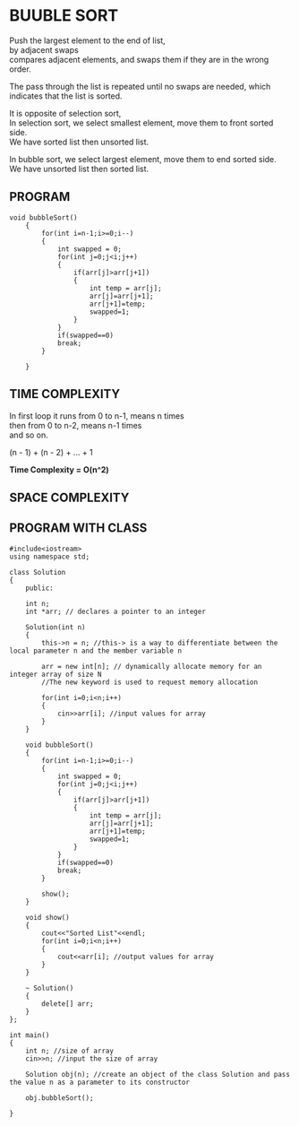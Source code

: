 # BUUBLE SORT
Push the largest element to the end of list, <br>
by adjacent swaps <br>
compares adjacent elements, and swaps them if they are in the wrong order.

The pass through the list is repeated until no swaps are needed, which indicates that the list is sorted.

It is opposite of selection sort, <br>
In selection sort, we select smallest element, move them to front sorted side. <br>
We have sorted list then unsorted list.

In bubble sort, we select largest element, move them to end sorted side. <br>
We have unsorted list then sorted list.

## PROGRAM

```
void bubbleSort()
    {
        for(int i=n-1;i>=0;i--)
        {
            int swapped = 0;
            for(int j=0;j<i;j++)
            {
                if(arr[j]>arr[j+1])
                {
                    int temp = arr[j];
                    arr[j]=arr[j+1];
                    arr[j+1]=temp;
                    swapped=1;
                }
            }
            if(swapped==0)
            break;
        }
        
    }
```

## TIME COMPLEXITY
In first loop it runs from 0 to n-1, means n times <br>
then from 0 to n-2, means n-1 times <br>
and so on. <br>

(n - 1) + (n - 2) + ... + 1

**Time Complexity = O(n^2)**

## SPACE COMPLEXITY

## PROGRAM WITH CLASS

```
#include<iostream>
using namespace std;

class Solution
{
    public:
    
    int n;
    int *arr; // declares a pointer to an integer
    
    Solution(int n)
    {
        this->n = n; //this-> is a way to differentiate between the local parameter n and the member variable n
        
        arr = new int[n]; // dynamically allocate memory for an integer array of size N
        //The new keyword is used to request memory allocation
        
        for(int i=0;i<n;i++)
        {
            cin>>arr[i]; //input values for array
        } 
    }
    
    void bubbleSort()
    {
        for(int i=n-1;i>=0;i--)
        {
            int swapped = 0;
            for(int j=0;j<i;j++)
            {
                if(arr[j]>arr[j+1])
                {
                    int temp = arr[j];
                    arr[j]=arr[j+1];
                    arr[j+1]=temp;
                    swapped=1;
                }
            }
            if(swapped==0)
            break;
        }
        
        show();
    }
    
    void show()
    {
        cout<<"Sorted List"<<endl;
        for(int i=0;i<n;i++)
        {
            cout<<arr[i]; //output values for array
        }
    }
    
    ~ Solution()
    {
        delete[] arr;
    }
};

int main()
{
    int n; //size of array
    cin>>n; //input the size of array
    
    Solution obj(n); //create an object of the class Solution and pass the value n as a parameter to its constructor
    
    obj.bubbleSort();
    
}

```
